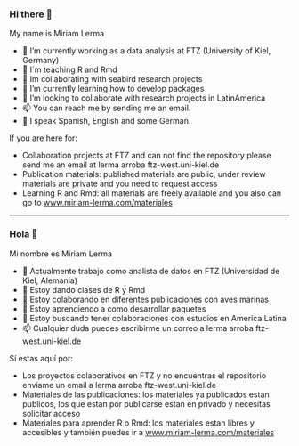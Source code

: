 ### Hi there 👋

My name is Miriam Lerma

- 🔭 I’m currently working as a data analysis at FTZ (University of Kiel, Germany)
- 🔭 I´m teaching R and Rmd
- 🔭 Im collaborating with seabird research projects 
- 🌱 I’m currently learning how to develop packages
- 👯 I’m looking to collaborate with research projects in LatinAmerica
- 📫 You can reach me by sending me an email. 
- 💬 I speak Spanish, English and some German.

If you are here for:
- Collaboration projects at FTZ and can not find the repository please send me an email at lerma arroba ftz-west.uni-kiel.de
- Publication materials: published materials are public, under review materials are private and you need to request access 
- Learning R and Rmd: all materials are freely available and you also can go to www.miriam-lerma.com/materiales

--- 

### Hola 👋

Mi nombre es Miriam Lerma
- 🔭 Actualmente trabajo como analista de datos en FTZ (Universidad de Kiel, Alemania)
- 🔭 Estoy dando clases de R y Rmd
- 🔭 Estoy colaborando en diferentes publicaciones con aves marinas
- 🌱 Estoy aprendiendo a como desarrollar paquetes 
- 👯 Estoy buscando tener colaboraciones con estudios en America Latina
- 📫 Cualquier duda puedes escribirme un correo a lerma arroba ftz-west.uni-kiel.de

Sí estas aquí por:
- Los proyectos colaborativos en FTZ y no encuentras el repositorio envíame un email a lerma arroba ftz-west.uni-kiel.de
- Materiales de las publicaciones: los materiales ya publicados estan publicos, los que estan por publicarse estan en privado y necesitas solicitar acceso
- Materiales para aprender R o Rmd: los materiales estan libres y accesibles y también puedes ir a www.miriam-lerma.com/materiales

